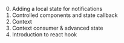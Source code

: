 0. Adding a local state for notifications
1. Controlled components and state callback
2. Context
3. Context consumer & advanced state
4. Introduction to react hook
